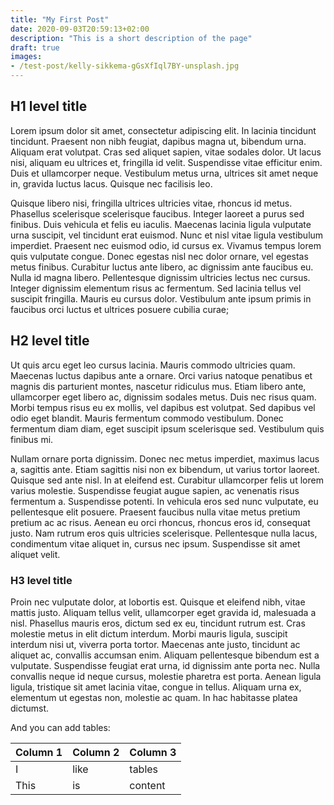 ```yaml
---
title: "My First Post"
date: 2020-09-03T20:59:13+02:00
description: "This is a short description of the page"
draft: true
images:
- /test-post/kelly-sikkema-gGsXfIql7BY-unsplash.jpg
---
```


## H1 level title

Lorem ipsum dolor sit amet, consectetur adipiscing elit. In lacinia tincidunt tincidunt. Praesent non nibh feugiat, dapibus magna ut, bibendum urna. Aliquam erat volutpat. Cras sed aliquet sapien, vitae sodales dolor. Ut lacus nisi, aliquam eu ultrices et, fringilla id velit. Suspendisse vitae efficitur enim. Duis et ullamcorper neque. Vestibulum metus urna, ultrices sit amet neque in, gravida luctus lacus. Quisque nec facilisis leo. 

Quisque libero nisi, fringilla ultrices ultricies vitae, rhoncus id metus. Phasellus scelerisque scelerisque faucibus. Integer laoreet a purus sed finibus. Duis vehicula et felis eu iaculis. Maecenas lacinia ligula vulputate urna suscipit, vel tincidunt erat euismod. Nunc et nisl vitae ligula vestibulum imperdiet. Praesent nec euismod odio, id cursus ex. Vivamus tempus lorem quis vulputate congue. Donec egestas nisl nec dolor ornare, vel egestas metus finibus. Curabitur luctus ante libero, ac dignissim ante faucibus eu. Nulla id magna libero. Pellentesque dignissim ultricies lectus nec cursus. Integer dignissim elementum risus ac fermentum. Sed lacinia tellus vel suscipit fringilla. Mauris eu cursus dolor. Vestibulum ante ipsum primis in faucibus orci luctus et ultrices posuere cubilia curae; 

## H2 level title

Ut quis arcu eget leo cursus lacinia. Mauris commodo ultricies quam. Maecenas luctus dapibus ante a ornare. Orci varius natoque penatibus et magnis dis parturient montes, nascetur ridiculus mus. Etiam libero ante, ullamcorper eget libero ac, dignissim sodales metus. Duis nec risus quam. Morbi tempus risus eu ex mollis, vel dapibus est volutpat. Sed dapibus vel odio eget blandit. Mauris fermentum commodo vestibulum. Donec fermentum diam diam, eget suscipit ipsum scelerisque sed. Vestibulum quis finibus mi.

Nullam ornare porta dignissim. Donec nec metus imperdiet, maximus lacus a, sagittis ante. Etiam sagittis nisi non ex bibendum, ut varius tortor laoreet. Quisque sed ante nisl. In at eleifend est. Curabitur ullamcorper felis ut lorem varius molestie. Suspendisse feugiat augue sapien, ac venenatis risus fermentum a. Suspendisse potenti. In vehicula eros sed nunc vulputate, eu pellentesque elit posuere. Praesent faucibus nulla vitae metus pretium pretium ac ac risus. Aenean eu orci rhoncus, rhoncus eros id, consequat justo. Nam rutrum eros quis ultricies scelerisque. Pellentesque nulla lacus, condimentum vitae aliquet in, cursus nec ipsum. Suspendisse sit amet aliquet velit. 

### H3 level title

Proin nec vulputate dolor, at lobortis est. Quisque et eleifend nibh, vitae mattis justo. Aliquam tellus velit, ullamcorper eget gravida id, malesuada a nisl. Phasellus mauris eros, dictum sed ex eu, tincidunt rutrum est. Cras molestie metus in elit dictum interdum. Morbi mauris ligula, suscipit interdum nisi ut, viverra porta tortor. Maecenas ante justo, tincidunt ac aliquet ac, convallis accumsan enim. Aliquam pellentesque bibendum est a vulputate. Suspendisse feugiat erat urna, id dignissim ante porta nec. Nulla convallis neque id neque cursus, molestie pharetra est porta. Aenean ligula ligula, tristique sit amet lacinia vitae, congue in tellus. Aliquam urna ex, elementum ut egestas non, molestie ac quam. In hac habitasse platea dictumst. 

And you can add tables:

| Column 1 | Column 2 | Column 3 |
| -------- | -------- | -------- |
| I        | like     | tables   |
| This     | is       | content  |
